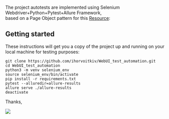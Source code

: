 The project autotests are implemented using Selenium Webdriver+Python+Pytest+Allure Framework,
<br>based on a Page Object pattern for this <a href="http://selenium1py.pythonanywhere.com/en-gb/">Resource</a>: 

## Getting started

These instructions will get you a copy of the project up and running on your local machine for testing purposes:

```
git clone https://github.com/ihorvoitkiv/WebUI_test_automation.git
cd WebUI_test_automation
python3 -m venv selenium_env
source selenium_env/bin/activate
pip install -r requirements.txt
pytest --alluredir=allure-results
allure serve ./allure-results
deactivate
```
Thanks,

<img src="https://camo.githubusercontent.com/0c7864cfef5de26e967d5ba390371727ce210880/68747470733a2f2f6d656469612e67697068792e636f6d2f6d656469612f68654958354866576745596c572f67697068792e676966">
